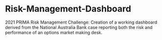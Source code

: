 # Risk-Management-Dashboard
2021 PRIMA Risk Management Challenge: Creation of a working dashboard derived from the National Australia Bank case reporting both the risk and performance of an options market making desk.
